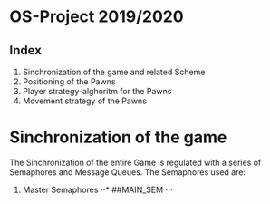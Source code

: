 # OS-Project 2019/2020
## Index
1. Sinchronization of the game and related Scheme
2. Positioning of the Pawns
3. Player strategy-alghoritm for the Pawns
4. Movement strategy of the Pawns

# Sinchronization of the game
The Sinchronization of the entire Game is regulated with a series of Semaphores and Message Queues. The Semaphores used are:
1. Master Semaphores
⋅⋅* ##MAIN_SEM
⋅⋅⋅ 

